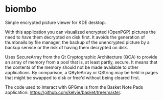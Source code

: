 # biombo
Simple encrypted picture viewer for KDE desktop.

With this application you can visualized encrypted (OpenPGP) pictures the need to have them decrypted on disk first. It avoids the generation of thumbnails by file manager, the backup of the unencrypted picture by a backup service or the risk of having them decrypted on disk.

Uses SecureArray from the Qt Cryptographic Architecture (QCA) to provide an array of memory from a pool that is, at least partly, secure. It means that the contents of the memory should not be made available to other applications. By comparison, a QByteArray or QString may be held in pages that might be swapped to disk or free'd without being cleared first.

The code used to interact with GPGme is from the Basket Note Pads application: https://github.com/kelvie/basket/tree/master.
